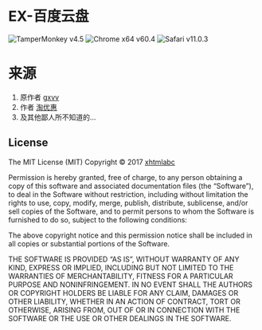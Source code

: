 # EX-百度云盘
![TamperMonkey v4.5](https://img.shields.io/badge/TamperMonkey-v4.5-brightgreen.svg)
![Chrome x64 v60.4](https://img.shields.io/badge/Chrome%20x64-v60.4-brightgreen.svg)
![Safari v11.0.3](https://img.shields.io/badge/Safari%20-v11.0.3-brightgreen.svg)

# 来源
1. 原作者 [gxvv](https://github.com/gxvv/ex-baiduyunpan/)
2. 作者 [淘优惠](https://greasyfork.org/zh-CN/scripts/369221-%E7%99%BE%E5%BA%A6%E4%BA%91%E7%99%BE%E5%BA%A6%E7%BD%91%E7%9B%98%E7%9B%B4%E6%8E%A5%E4%B8%8B%E8%BD%BD%E5%8A%A9%E6%89%8B%E7%9B%B4%E9%93%BE%E5%8A%A0%E9%80%9F%E7%89%88%E6%94%AF%E6%8C%81%E8%BF%85%E9%9B%B7-vip%E8%A7%86%E9%A2%91%E5%9C%A8%E7%BA%BF%E8%A7%A3%E6%9E%90%E7%A0%B4%E8%A7%A3%E5%8E%BB%E5%B9%BF%E5%91%8A-%E8%B4%AD%E7%89%A9%E9%A2%86%E5%8F%96%E4%BC%98%E6%83%A0%E5%88%B8-%E8%B4%AD%E7%89%A9%E7%AB%8B%E7%9C%8180-2018-12-13%E5%8A%A0%E5%BC%BA%E7%A8%B3%E5%AE%9A%E7%89%88)
3. 及其他鄙人所不知道的...

## License
The MIT License (MIT)
Copyright © 2017 [xhtmlabc](https://github.com/xhtmlabc)

Permission is hereby granted, free of charge, to any person obtaining a copy of this software and associated documentation files (the “Software”), to deal in the Software without restriction, including without limitation the rights to use, copy, modify, merge, publish, distribute, sublicense, and/or sell copies of the Software, and to permit persons to whom the Software is furnished to do so, subject to the following conditions:

The above copyright notice and this permission notice shall be included in all copies or substantial portions of the Software.

THE SOFTWARE IS PROVIDED “AS IS”, WITHOUT WARRANTY OF ANY KIND, EXPRESS OR IMPLIED, INCLUDING BUT NOT LIMITED TO THE WARRANTIES OF MERCHANTABILITY, FITNESS FOR A PARTICULAR PURPOSE AND NONINFRINGEMENT. IN NO EVENT SHALL THE AUTHORS OR COPYRIGHT HOLDERS BE LIABLE FOR ANY CLAIM, DAMAGES OR OTHER LIABILITY, WHETHER IN AN ACTION OF CONTRACT, TORT OR OTHERWISE, ARISING FROM, OUT OF OR IN CONNECTION WITH THE SOFTWARE OR THE USE OR OTHER DEALINGS IN THE SOFTWARE.
